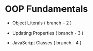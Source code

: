 # OOP Fundamentals

- Object Literals ( branch - 2 )

- Updating Properties ( branch - 3 )

- JavaScript Classes ( branch - 4 )
